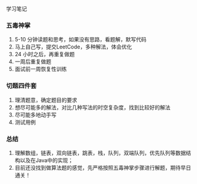 学习笔记

### 五毒神掌
1. 5-10 分钟读题和思考，如果没有思路，看题解，默写代码
1. 马上自己写，提交LeetCode，多种解法，体会优化
1. 24 小时之后，再重复做题
1. 一周后重复做题
1. 面试前一周恢复性训练

### 切题四件套
1. 理清题意，确定题目的要求
2. 想尽可能多的解法，对比几种写法的时空复杂度，找到比较好的解法
3. 尽可能多地动手写
4. 测试用例

### 总结
1. 理解数组，链表，双向链表，跳表，栈，队列，双端队列，优先队列等数据结构以及在Java中的实现；
2. 目前还没找到做算法题的感觉，先严格按照五毒神掌步骤进行解题，期待早日通关！